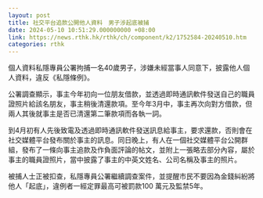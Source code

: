 ```yaml
---
layout: post
title: 社交平台追款公開他人資料　男子涉起底被捕
date: 2024-05-10 10:51:29.000000000 +08:00
link: https://news.rthk.hk/rthk/ch/component/k2/1752584-20240510.htm
categories: rthk
---
```


個人資料私隱專員公署拘捕一名40歲男子，涉嫌未經當事人同意下，披露他人個人資料，違反《私隱條例》。

公署調查顯示，事主今年初向一位朋友借款，並透過即時通訊軟件發送自己的職員證照片給該名朋友，事主稍後清還款項。至今年3月中，事主再次向對方借款，但兩人其後就事主是否已清還第二筆款項而各執一詞。

到4月初有人先後致電及透過即時通訊軟件發送訊息給事主，要求還款，否則會在社交媒體平台發布關於事主的訊息。同日晚上，有人在一個社交媒體平台公開群組，發布了一條向事主追款及作負面評論的帖文，並附上一張略去部分內容，屬於事主的職員證照片，當中披露了事主的中英文姓名、公司名稱及事主的照片。

被捕人士正被扣查，私隱專員公署繼續調查案件，並提醒市民不要因為金錢糾紛將他人「起底」，違例者一經定罪最高可被罰款100 萬元及監禁5年。
